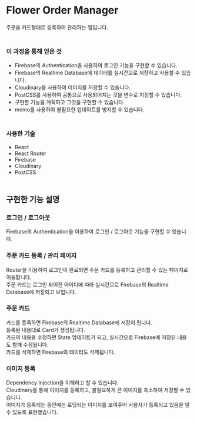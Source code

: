 # Flower Order Manager
주문을 카드형태로 등록하여 관리하는 앱입니다.    
　
 
### 이 과정을 통해 얻은 것
- Firebase의 Authentication을 사용하여 로그인 기능을 구현할 수 있습니다.
- Firebase의 Realtime Database에 데이터를 실시간으로 저장하고 사용할 수 있습니다.
- Cloudinary를 사용하여 이미지를 저장할 수 있습니다.
- PostCSS를 사용하여 공통으로 사용되어지는 것을 변수로 지정할 수 있습니다.
- 구현할 기능을 계획하고 그것을 구현할 수 있습니다.
- memo를 사용하여 불필요한 업데이트를 방지할 수 있습니다.    
　
 
### 사용한 기술
- React
- React Router
- Firebase
- Cloudinary
- PostCSS    
　
 
## 구현한 기능 설명
### 로그인 / 로그아웃
Firebase의 Authentication을 이용하여 로그인 / 로그아웃 기능을 구현할 수 있습니다.

### 주문 카드 등록 / 관리 페이지
Router을 이용하여 로그인이 완료되면 주문 카드를 등록하고 관리할 수 있는 페이지로 이동합니다.   
주문 카드는 로그인 되어진 아이디에 따라 실시간으로 Firebase의 Realtime Database에 저장되고 보입니다.   

### 주문 카드
카드를 등록하면 Firebase의 Realtime Database에 저장이 됩니다.   
등록된 내용대로 Card가 생성됩니다.    
카드의 내용을 수정하면 State 업데이트가 되고, 실시간으로 Firebase에 저장된 내용도 함깨 수정됩니다.   
카드를 삭제하면 Firebase의 데이터도 삭제됩니다.   

### 이미지 등록
Dependency Injection을 이해하고 할 수 있습니다.   
Cloudinary를 통해 이미지를 등록하고, 불필요하게 큰 이미지를 축소하여 저장할 수 있습니다.   
이미지가 등록되는 동안에는 로딩되는 이미지를 보여주어 사용자가 등록되고 있음을 알 수 있도록 표현했습니다.    
　
